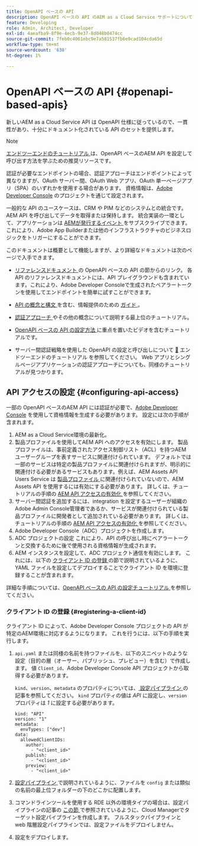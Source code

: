 ```yaml
---
title: OpenAPI ベースの API
description: OpenAPI ベースの API のAEM as a Cloud Service サポートについて説明します
feature: Developing
role: Admin, Architect, Developer
exl-id: 4aeafba9-8f9e-4ecb-9e37-8d048b0474cc
source-git-commit: 7feb0c4061ebc9e7a581537fb6e9cad104cda65d
workflow-type: tm+mt
source-wordcount: '638'
ht-degree: 1%

---
```


# OpenAPI ベースの API {#openapi-based-apis}

新しいAEM as a Cloud Service API は OpenAPI 仕様に従っているので、一貫性があり、十分にドキュメント化されている API のセットを提供します。

>[!NOTE]
>
> [ エンドツーエンドのチュートリアル ](https://experienceleague.adobe.com/ja/docs/experience-manager-learn/cloud-service/aem-apis/invoke-openapi-based-aem-apis) は、OpenAPI ベースのAEM API を設定して呼び出す方法を学ぶための推奨リソースです。

認証が必要なエンドポイントの場合、認証アプローチはエンドポイントによって異なりますが、OAuth サーバー間、OAuth Web アプリ、OAuth 単一ページアプリ（SPA）のいずれかを使用する場合があります。 資格情報は、[Adobe Developer Console](https://developer.adobe.com/developer-console/) のプロジェクトを通じて設定されます。

一般的な API のユースケースは、CRM や PIM などのシステムとの統合です。AEM API を呼び出してデータを取得または保持します。 統合実装の一環として、アプリケーションは [AEMが発行するイベント ](https://experienceleague.adobe.com/en/docs/experience-manager-learn/cloud-service/aem-eventing/overview) をサブスクライブできます。これにより、Adobe App Builderまたは他のインフラストラクチャのビジネスロジックをトリガーにすることができます。

このドキュメントは概要として機能しますが、より詳細なドキュメントは次のページで入手できます。

* [ リファレンスドキュメント ](https://developer.adobe.com/experience-cloud/experience-manager-apis/) の OpenAPI ベースの API の節からのリンク。 各 API のリファレンスドキュメントには、API プレイグラウンドも含まれています。これにより、Adobe Developer Consoleで生成されたベアラートークンを使用してエンドポイントを簡単に試すことができます。

* [API の概念と構文 ](https://developer.adobe.com/experience-cloud/experience-manager-apis/guides/) を含む、情報提供のための [ ガイド ](https://developer.adobe.com/experience-cloud/experience-manager-apis/guides/how-to/)。

* [ 認証アプローチ ](https://experienceleague.adobe.com/en/docs/experience-manager-learn/cloud-service/aem-apis/openapis/overview#authentication-support) やその他の概念について説明する最上位のチュートリアル。

* [OpenAPI ベースの API の設定方法 ](https://experienceleague.adobe.com/en/docs/experience-manager-learn/cloud-service/aem-apis/openapis/setup) に重点を置いたビデオを含むチュートリアルです。

* サーバー間認証戦略を使用した OpenAPI の設定と呼び出しについて [&#128279;](https://experienceleague.adobe.com/ja/docs/experience-manager-learn/cloud-service/aem-apis/invoke-openapi-based-aem-apis) エンドツーエンドのチュートリアル  を参照してください。 Web アプリとシングルページアプリケーションの認証アプローチについても、同様のチュートリアルが見つかります。

## API アクセスの設定 {#configuring-api-access}

一部の OpenAPI ベースのAEM API には認証が必要で、[Adobe Developer Console](https://developer.adobe.com/developer-console/) を使用して資格情報を生成する必要があります。 設定には次の手順が含まれます。

1. AEM as a Cloud Service環境の最新化。
1. 製品プロファイルを使用してAEM API へのアクセスを有効にします。 製品プロファイルは、事前定義されたアクセス制御リスト（ACL）を持つAEM ユーザーグループを表すサービスに関連付けられています。 デフォルトでは一部のサービスは特定の製品プロファイルに関連付けられますが、明示的に関連付ける必要があるサービスもあります。例えば、AEM Assets API Users Service は [ 製品プロファイル ](/help/onboarding/aem-cs-team-product-profiles.md#aem-product-profiles) に関連付けられていないので、AEM Assets API を使用するには有効にする必要があります。 詳しくは、チュートリアルの手順の [AEM API アクセスの有効化 ](https://experienceleague.adobe.com/en/docs/experience-manager-learn/cloud-service/aem-apis/openapis/setup#enable-aem-apis-access) を参照してください。
1. サーバー間認証を追加するには、integration を設定するユーザーが組織のAdobe Admin Console管理者であるか、サービスが関連付けられている製品プロファイルに開発者として追加されている必要があります。 詳しくは、チュートリアルの手順の [AEM API アクセスの有効化 ](https://experienceleague.adobe.com/en/docs/experience-manager-learn/cloud-service/aem-apis/openapis/setup#enable-aem-apis-access) を参照してください。
1. Adobe Developer Console（ADC）プロジェクトを作成します。
1. ADC プロジェクトの設定 これにより、API の呼び出し時にベアラートークンと交換するために後で使用される資格情報が生成されます。
1. AEM インスタンスを設定して、ADC プロジェクト通信を有効にします。 これには、以下の [ クライアント ID の登録 ](#registering-a-client-id) の節で説明されているように、YAML ファイルを設定してデプロイすることでクライアント ID を環境に登録することが含まれます。

詳細な手順については、[OpenAPI ベースの API の設定チュートリアル ](https://experienceleague.adobe.com/en/docs/experience-manager-learn/cloud-service/aem-apis/openapis/setup) を参照してください。

### クライアント ID の登録 {#registering-a-client-id}

クライアント ID によって、Adobe Developer Console プロジェクトの API が特定のAEM環境に対応するようになります。 これを行うには、以下の手順を実行します。

1. `api.yaml` または同様の名前を持つファイルを、以下のスニペットのような設定（目的の層（オーサー、パブリッシュ、プレビュー）を含む）で作成します。 値 `Client_id`、Adobe Developer Console API プロジェクトから取得する必要があります。

   `kind`、`version`、`metadata` のプロパティについては、[ 設定パイプライン ](/help/operations/config-pipeline.md#common-syntax) の記事を参照してください。 `kind` プロパティの値は *API* に設定し、`version` プロパティは *1* に設定する必要があります。

   ```
   kind: "API"
   version: "1"
   metadata:
     envTypes: ["dev"]
   data:
     allowedClientIDs:
       author:
         - "<client_id>"
       publish:
         - "<client_id>"
       preview:
         - "<client_id>"
   ```

1. [ 設定パイプライン ](/help/operations/config-pipeline.md#folder-structure) で説明されているように、ファイルを `config` または類似の名前の最上位フォルダーの下のどこかに配置します。
1. コマンドラインツールを使用する RDE 以外の環境タイプの場合は、設定パイプラインの記事の [ この節 ](/help/operations/config-pipeline.md#creating-and-managing) で参照されているように、Cloud Managerでターゲット設定パイプラインを作成します。 フルスタックパイプラインと web 階層設定パイプラインでは、設定ファイルをデプロイしません。
1. 設定をデプロイします。
